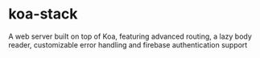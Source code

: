 # koa-stack
A web server built on top of Koa, featuring advanced routing, a lazy body reader, customizable error handling and firebase authentication support
